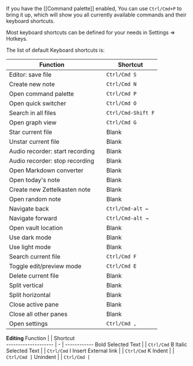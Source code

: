 If you have the [[Command palette]] enabled, You can use `Ctrl/Cmd+P` to bring it up, which will show you all currently available commands and their keyboard shortcuts.

Most keyboard shortcuts can be defined for your needs in Settings => Hotkeys. 

The list of default Keyboard shortcuts is:

Function                        |   | Shortcut          
------------------------------- | - | ------------------
Editor: save file               |   | `Ctrl/Cmd S`      
Create new note                 |   | `Ctrl/Cmd N`      
Open command palette            |   | `Ctrl/Cmd P`      
Open quick switcher             |   | `Ctrl/Cmd O`      
Search in all files             |   | `Ctrl/Cmd-Shift F`
Open graph view                 |   | `Ctrl/Cmd G`      
Star current file               |   | Blank             
Unstar current file             |   | Blank             
Audio recorder: start recording |   | Blank             
Audio recorder: stop recording  |   | Blank             
Open Markdown converter         |   | Blank             
Open today's note               |   | Blank             
Create new Zettelkasten note    |   | Blank             
Open random note                |   | Blank             
Navigate back                   |   | `Ctrl/Cmd-alt ←`  
Navigate forward                |   | `Ctrl/Cmd-alt →`  
Open vault location             |   | Blank             
Use dark mode                   |   | Blank             
Use light mode                  |   | Blank             
Search current file             |   | `Ctrl/Cmd F`      
Toggle edit/preview mode        |   | `Ctrl/Cmd E`      
Delete current file             |   | Blank             
Split vertical                  |   | Blank             
Split horizontal                |   | Blank             
Close active pane               |   | Blank             
Close all other panes           |   | Blank             
Open settings                   |   | `Ctrl/Cmd ,`      

**Editing**
Function             |   | Shortcut    
-------------------- | - | ------------
Bold Selected Text   |   | `Ctrl/Cmd` B
Italic Selected Text |   | `Ctrl/Cmd` I
Insert External link |   | `Ctrl/Cmd` K
Indent               |   | `Ctrl/Cmd ]`
Unindent             |   | `Ctrl/Cmd [`
